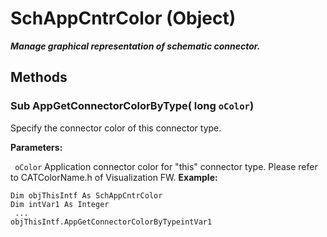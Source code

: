 # SchAppCntrColor (Object)

**_Manage graphical representation of schematic connector._**

## Methods

### Sub **AppGetConnectorColorByType**( long  `oColor`)

Specify the connector color of this connector type.

**Parameters:**

` oColor`      Application connector color for "this" connector type. Please refer to CATColorName.h of Visualization FW.
**Example:**

```VBScript
Dim objThisIntf As SchAppCntrColor
Dim intVar1 As Integer
 ...
objThisIntf.AppGetConnectorColorByTypeintVar1

```